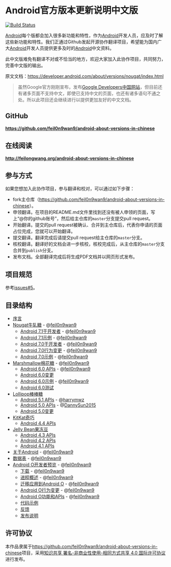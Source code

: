 # Android官方版本更新说明中文版

[![Build Status](https://travis-ci.org/feil0n9wan9/android-about-versions-in-chinese.svg?branch=master)](https://travis-ci.org/feil0n9wan9/android-about-versions-in-chinese)

[Android](https://www.android.com)每个版都会加入很多新功能和特性，作为[Android](https://www.android.com)开发人员，应及时了解这些新功能和特性。我们正通过Github发起开源协作翻译项目，希望能为国内广大[Android](https://www.android.com)开发人员提供更多及时的[Android](https://www.android.com)中文资料。

此中文版难免有翻译不对或不恰当的地方，欢迎大家加入此协作项目，共同努力，完善中文版的输出。

原文文档：<https://developer.android.com/about/versions/nougat/index.html>

> 虽然Google官方刚刚宣布，发布[Google Developers中国网站](https://developer.android.google.cn)，但目前还有诸多页面不支持中文，即使已支持中文的页面，也还有诸多语句不通之处。所以此项目还会继续进行以提供更加友好的中文文档。


## GitHub

**<https://github.com/feil0n9wan9/android-about-versions-in-chinese>**


## 在线阅读

**<http://feilongwang.org/android-about-versions-in-chinese>**


## 参与方式

如果您想加入此协作项目，参与翻译和校对，可以通过如下步骤：
* fork主仓库（<https://github.com/feil0n9wan9/android-about-versions-in-chinese>）。
* 申领翻译。在项目的README.md文件里找到还没有被人申领的页面，写上“@你的github账号”，然后给主仓库的`master`分支提交pull request。
* 开始翻译。提交的pull request被确认、合并到主仓库后，代表你申请的页面占位完成，您就可以开始翻译。
* 提交翻译。翻译完成后请提交pull request给主仓库的`master`分支。
* 核校翻译。翻译好的文档会进一步核校，核校完成后，从主仓库的`master`分支合并到`publish`分支。
* 发布文档。全部翻译完成后将生成PDF文档并以网页形式发布。


## 项目规范

参考[issues#5](https://github.com/feil0n9wan9/android-about-versions-in-chinese/issues/5)。


## 目录结构

- [序言](README.md)
- [Nougat牛轧糖](nougat.md) - @[feil0n9wan9](https://github.com/feil0n9wan9)
    - [Android 7.1于开发者](android-7.1.md) - @[feil0n9wan9](https://github.com/feil0n9wan9)
    - [Android 7.1示例](android-7.1-samples.md) - @[feil0n9wan9](https://github.com/feil0n9wan9)
    - [Android 7.0于开发者](android-7.0.md) - @[feil0n9wan9](https://github.com/feil0n9wan9)
    - [Android 7.0行为变更](android-7.0-changes.md) - @[feil0n9wan9](https://github.com/feil0n9wan9)
    - [Android 7.0示例](android-7.0-samples.md) - @[feil0n9wan9](https://github.com/feil0n9wan9)
- [Marshmallow棉花糖](marshmallow.md) - @[feil0n9wan9](https://github.com/feil0n9wan9)
    - [Android 6.0 APIs](android-6.0.md) - @[feil0n9wan9](https://github.com/feil0n9wan9)
    - [Android 6.0变更](android-6.0-changes.md)
    - [Android 6.0示例](android-6.0-samples.md) - @[feil0n9wan9](https://github.com/feil0n9wan9)
    - [Android 6.0测试](android-6.0-testing.md)
- [Lollipop棒棒糖](lollipop.md)
    - [Android 5.1 APIs](android-5.1.md) - @[harrymwz](https://github.com/harrymwz)
    - [Android 5.0 APIs](android-5.0.md) - @[DannySun2015](https://github.com/DannySun2015)
    - [Android 5.0变更](android-5.0-changes.md)
- [KitKat奇巧](kitkat.md)
    - [Android 4.4 APIs](android-4.4.md)
- [Jelly Bean果冻豆](jelly-bean.md)
    - [Android 4.3 APIs](android-4.3.md)
    - [Android 4.2 APIs](android-4.2.md)
    - [Android 4.1 APIs](android-4.1.md)
- [关于Android](android.md) - @[feil0n9wan9](https://github.com/feil0n9wan9)
- [数据表](dashboards.md) - @[feil0n9wan9](https://github.com/feil0n9wan9)
- [Android O开发者预览](preview/index.md) - @[feil0n9wan9](https://github.com/feil0n9wan9)
    - [下载](preview/download.md) - @[feil0n9wan9](https://github.com/feil0n9wan9)
    - [进程概述](preview/overview.md) - @[feil0n9wan9](https://github.com/feil0n9wan9)
    - [迁移应用到Android O](preview/migration.md) - @[feil0n9wan9](https://github.com/feil0n9wan9)
    - [Android O行为变更](preview/behavior-changes.md) - @[feil0n9wan9](https://github.com/feil0n9wan9)
    - [Android O功能和APIs](preview/api-overview.md) - @[feil0n9wan9](https://github.com/feil0n9wan9)
    - [代码示例](preview/o-samples.md)
    - [反馈](preview/feedback.md)
    - [发布说明](preview/release-notes.md)


## 许可协议

本作品隶属于<https://github.com/feil0n9wan9/android-about-versions-in-chinese>项目，采用[知识共享 署名-非商业性使用-相同方式共享 4.0 国际许可协议](http://creativecommons.org/licenses/by-nc-sa/4.0/)进行发布。
